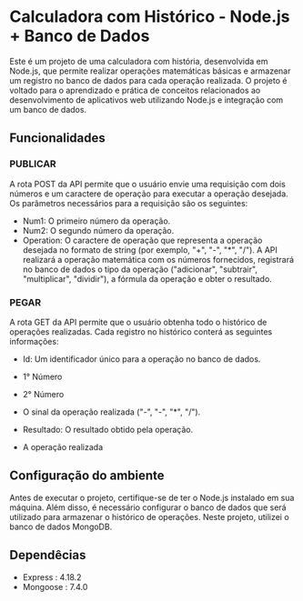 # Calculadora com Histórico - Node.js + Banco de Dados
Este é um projeto de uma calculadora com história, desenvolvida em Node.js, que permite realizar operações matemáticas básicas e armazenar um registro no banco de dados para cada operação realizada. O projeto é voltado para o aprendizado e prática de conceitos relacionados ao desenvolvimento de aplicativos web utilizando Node.js e integração com um banco de dados.

## Funcionalidades

### PUBLICAR
A rota POST da API permite que o usuário envie uma requisição com dois números e um caractere de operação para executar a operação desejada. Os parâmetros necessários para a requisição são os seguintes:

- Num1: O primeiro número da operação.
- Num2: O segundo número da operação.
- Operation: O caractere de operação que representa a operação desejada no formato de string (por exemplo, "+", "-", "*", "/").
A API realizará a operação matemática com os números fornecidos, registrará no banco de dados o tipo da operação ("adicionar", "subtrair", "multiplicar", "dividir"), a fórmula da operação e obter o resultado.

### PEGAR
A rota GET da API permite que o usuário obtenha todo o histórico de operações realizadas. Cada registro no histórico conterá as seguintes informações:

- Id: Um identificador único para a operação no banco de dados.

- 1° Número  
- 2° Número  
- O sinal da operação realizada ("-", "-", "*", "/").

- Resultado: O resultado obtido pela operação.

- A operação realizada 

## Configuração do ambiente

Antes de executar o projeto, certifique-se de ter o Node.js instalado em sua máquina. Além disso, é necessário configurar o banco de dados que será utilizado para armazenar o histórico de operações. Neste projeto, utilizei o banco de dados MongoDB. 

## Dependêcias
   - Express :  4.18.2
   - Mongoose : 7.4.0
